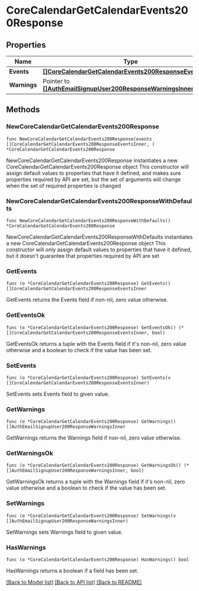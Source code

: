 # CoreCalendarGetCalendarEvents200Response

## Properties

Name | Type | Description | Notes
------------ | ------------- | ------------- | -------------
**Events** | [**[]CoreCalendarGetCalendarEvents200ResponseEventsInner**](CoreCalendarGetCalendarEvents200ResponseEventsInner.md) |  | 
**Warnings** | Pointer to [**[]AuthEmailSignupUser200ResponseWarningsInner**](AuthEmailSignupUser200ResponseWarningsInner.md) |  | [optional] 

## Methods

### NewCoreCalendarGetCalendarEvents200Response

`func NewCoreCalendarGetCalendarEvents200Response(events []CoreCalendarGetCalendarEvents200ResponseEventsInner, ) *CoreCalendarGetCalendarEvents200Response`

NewCoreCalendarGetCalendarEvents200Response instantiates a new CoreCalendarGetCalendarEvents200Response object
This constructor will assign default values to properties that have it defined,
and makes sure properties required by API are set, but the set of arguments
will change when the set of required properties is changed

### NewCoreCalendarGetCalendarEvents200ResponseWithDefaults

`func NewCoreCalendarGetCalendarEvents200ResponseWithDefaults() *CoreCalendarGetCalendarEvents200Response`

NewCoreCalendarGetCalendarEvents200ResponseWithDefaults instantiates a new CoreCalendarGetCalendarEvents200Response object
This constructor will only assign default values to properties that have it defined,
but it doesn't guarantee that properties required by API are set

### GetEvents

`func (o *CoreCalendarGetCalendarEvents200Response) GetEvents() []CoreCalendarGetCalendarEvents200ResponseEventsInner`

GetEvents returns the Events field if non-nil, zero value otherwise.

### GetEventsOk

`func (o *CoreCalendarGetCalendarEvents200Response) GetEventsOk() (*[]CoreCalendarGetCalendarEvents200ResponseEventsInner, bool)`

GetEventsOk returns a tuple with the Events field if it's non-nil, zero value otherwise
and a boolean to check if the value has been set.

### SetEvents

`func (o *CoreCalendarGetCalendarEvents200Response) SetEvents(v []CoreCalendarGetCalendarEvents200ResponseEventsInner)`

SetEvents sets Events field to given value.


### GetWarnings

`func (o *CoreCalendarGetCalendarEvents200Response) GetWarnings() []AuthEmailSignupUser200ResponseWarningsInner`

GetWarnings returns the Warnings field if non-nil, zero value otherwise.

### GetWarningsOk

`func (o *CoreCalendarGetCalendarEvents200Response) GetWarningsOk() (*[]AuthEmailSignupUser200ResponseWarningsInner, bool)`

GetWarningsOk returns a tuple with the Warnings field if it's non-nil, zero value otherwise
and a boolean to check if the value has been set.

### SetWarnings

`func (o *CoreCalendarGetCalendarEvents200Response) SetWarnings(v []AuthEmailSignupUser200ResponseWarningsInner)`

SetWarnings sets Warnings field to given value.

### HasWarnings

`func (o *CoreCalendarGetCalendarEvents200Response) HasWarnings() bool`

HasWarnings returns a boolean if a field has been set.


[[Back to Model list]](../README.md#documentation-for-models) [[Back to API list]](../README.md#documentation-for-api-endpoints) [[Back to README]](../README.md)


